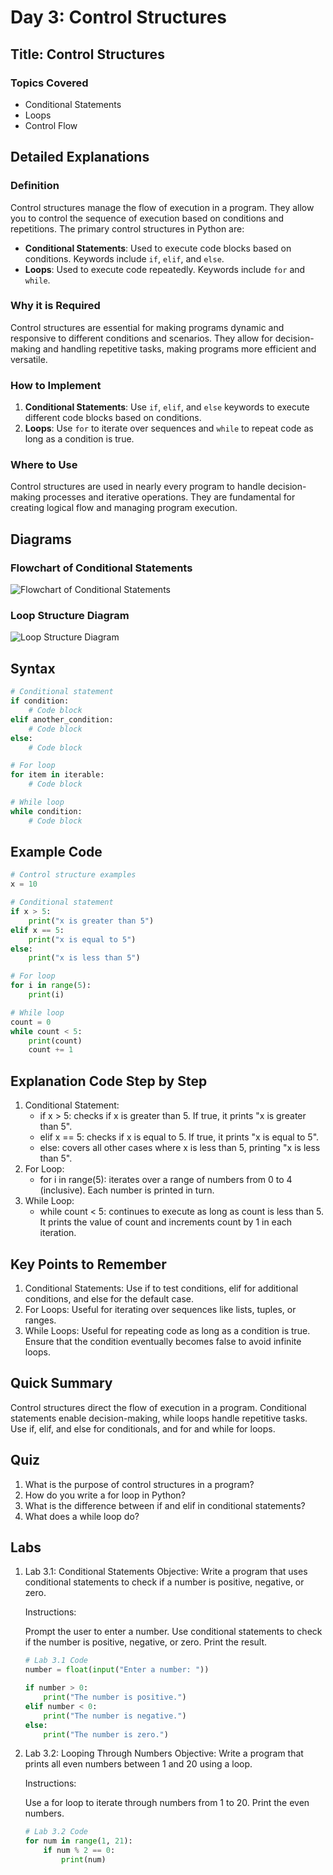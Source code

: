 # Day 3: Control Structures

## Title: Control Structures

### Topics Covered
- Conditional Statements
- Loops
- Control Flow

## Detailed Explanations

### Definition
Control structures manage the flow of execution in a program. They allow you to control the sequence of execution based on conditions and repetitions. The primary control structures in Python are:
- **Conditional Statements**: Used to execute code blocks based on conditions. Keywords include `if`, `elif`, and `else`.
- **Loops**: Used to execute code repeatedly. Keywords include `for` and `while`.

### Why it is Required
Control structures are essential for making programs dynamic and responsive to different conditions and scenarios. They allow for decision-making and handling repetitive tasks, making programs more efficient and versatile.

### How to Implement
1. **Conditional Statements**: Use `if`, `elif`, and `else` keywords to execute different code blocks based on conditions.
2. **Loops**: Use `for` to iterate over sequences and `while` to repeat code as long as a condition is true.

### Where to Use
Control structures are used in nearly every program to handle decision-making processes and iterative operations. They are fundamental for creating logical flow and managing program execution.

## Diagrams

### Flowchart of Conditional Statements
![Flowchart of Conditional Statements](images/flowchart_conditional_statements.png)

### Loop Structure Diagram
![Loop Structure Diagram](images/loop_structure_diagram.png)

## Syntax
```python
# Conditional statement
if condition:
    # Code block
elif another_condition:
    # Code block
else:
    # Code block

# For loop
for item in iterable:
    # Code block

# While loop
while condition:
    # Code block
```

## Example Code
```python
# Control structure examples
x = 10

# Conditional statement
if x > 5:
    print("x is greater than 5")
elif x == 5:
    print("x is equal to 5")
else:
    print("x is less than 5")

# For loop
for i in range(5):
    print(i)

# While loop
count = 0
while count < 5:
    print(count)
    count += 1
```

## Explanation Code Step by Step
1. Conditional Statement:
	- if x > 5: checks if x is greater than 5. If true, it prints "x is greater than 5".
	- elif x == 5: checks if x is equal to 5. If true, it prints "x is equal to 5".
	- else: covers all other cases where x is less than 5, printing "x is less than 5".
2. For Loop:
	- for i in range(5): iterates over a range of numbers from 0 to 4 (inclusive). Each number is printed in turn.
3. While Loop:
	- while count < 5: continues to execute as long as count is less than 5. It prints the value of count and increments count by 1 in each iteration.

## Key Points to Remember
1. Conditional Statements: Use if to test conditions, elif for additional conditions, and else for the default case.
2. For Loops: Useful for iterating over sequences like lists, tuples, or ranges.
3. While Loops: Useful for repeating code as long as a condition is true. Ensure that the condition eventually becomes false to avoid infinite loops.

## Quick Summary
Control structures direct the flow of execution in a program. Conditional statements enable decision-making, while loops handle repetitive tasks. Use if, elif, and else for conditionals, and for and while for loops.

## Quiz
1. What is the purpose of control structures in a program?
2. How do you write a for loop in Python?
3. What is the difference between if and elif in conditional statements?
4. What does a while loop do?

## Labs
1. Lab 3.1: Conditional Statements
   Objective: Write a program that uses conditional statements to check if a number is positive, negative, or zero.

   Instructions:

   Prompt the user to enter a number.
   Use conditional statements to check if the number is positive, negative, or zero.
   Print the result.
	```python
	# Lab 3.1 Code
	number = float(input("Enter a number: "))
	
	if number > 0:
	    print("The number is positive.")
	elif number < 0:
	    print("The number is negative.")
	else:
	    print("The number is zero.")
	```
2. Lab 3.2: Looping Through Numbers
   Objective: Write a program that prints all even numbers between 1 and 20 using a loop.

   Instructions:

   Use a for loop to iterate through numbers from 1 to 20.
   Print the even numbers.
	```python
	# Lab 3.2 Code
	for num in range(1, 21):
	    if num % 2 == 0:
	        print(num)
	```

